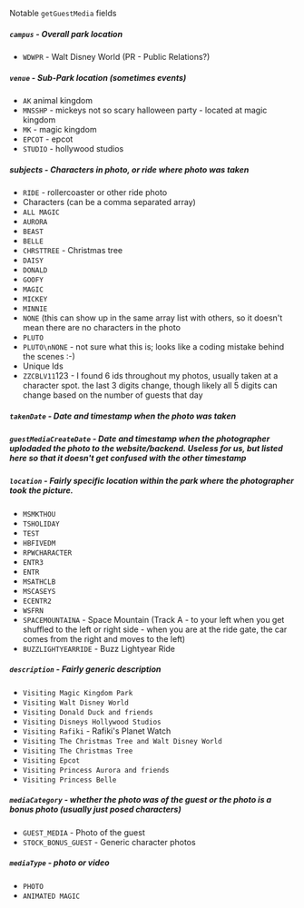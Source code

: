 Notable `getGuestMedia` fields

##### `campus` - Overall park location
* `WDWPR` - Walt Disney World (PR - Public Relations?)


##### `venue` - Sub-Park location (sometimes events)
* `AK` animal kingdom
* `MNSSHP` - mickeys not so scary halloween party - located at magic kingdom
* `MK` - magic kingdom
* `EPCOT` - epcot
* `STUDIO` - hollywood studios

##### subjects - Characters in photo, or ride where photo was taken
* `RIDE` - rollercoaster or other ride photo
* Characters (can be a comma separated array)
 * `ALL MAGIC`
 * `AURORA`
 * `BEAST`
 * `BELLE`
 * `CHRSTTREE` - Christmas tree
 * `DAISY`
 * `DONALD`
 * `GOOFY`
 * `MAGIC`
 * `MICKEY`
 * `MINNIE`
 * `NONE` (this can show up in the same array list with others, so it doesn't mean there are no characters in the photo
 * `PLUTO`
 * `PLUTO\nNONE` - not sure what this is; looks like a coding mistake behind the scenes :-)
* Unique Ids
 * `ZZCBLV11`123 - I found 6 ids throughout my photos, usually taken at a character spot. the last 3 digits change, though likely all 5 digits can change based on the number of guests that day
 
##### `takenDate` - Date and timestamp when the photo was taken
##### `guestMediaCreateDate` - Date and timestamp when the photographer uplodaded the photo to the website/backend. Useless for us, but listed here so that it doesn't get confused with the other timestamp

##### `location` - Fairly specific location within the park where the photographer took the picture.
* `MSMKTHOU`
* `TSHOLIDAY`
* `TEST`
* `HBFIVEDM`
* `RPWCHARACTER`
* `ENTR3`
* `ENTR`
* `MSATHCLB`
* `MSCASEYS`
* `ECENTR2`
* `WSFRN`
* `SPACEMOUNTAINA` - Space Mountain (Track A - to your left when you get shuffled to the left or right side - when you are at the ride gate, the car comes from the right and moves to the left)
* `BUZZLIGHTYEARRIDE` - Buzz Lightyear Ride

##### `description` - Fairly generic description
* `Visiting Magic Kingdom Park`
* `Visiting Walt Disney World`
* `Visiting Donald Duck and friends`
* `Visiting Disneys Hollywood Studios`
* `Visiting Rafiki` - Rafiki's Planet Watch
* `Visiting The Christmas Tree and Walt Disney World`
* `Visiting The Christmas Tree`
* `Visiting Epcot`
* `Visiting Princess Aurora and friends`
* `Visiting Princess Belle`

##### `mediaCategory` - whether the photo was of the guest or the photo is a bonus photo (usually just posed characters)
* `GUEST_MEDIA` - Photo of the guest
* `STOCK_BONUS_GUEST` - Generic character photos

##### `mediaType` - photo or video
* `PHOTO`
* `ANIMATED MAGIC`
